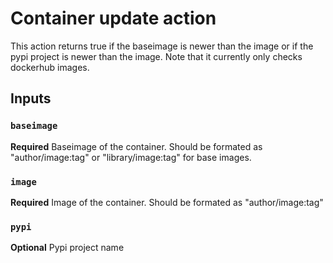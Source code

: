 # Container update action

This action returns true if the baseimage is newer than the image or if the pypi project is newer than the image.
Note that it currently only checks dockerhub images.

## Inputs

### `baseimage`

**Required** Baseimage of the container. Should be formated as "author/image:tag" or "library/image:tag" for base images.

### `image`

**Required** Image of the container. Should be formated as "author/image:tag"

### `pypi`

**Optional** Pypi project name
